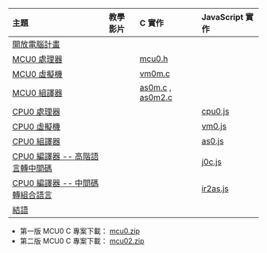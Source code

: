 | 主題                                  | 教學影片 | C 實作 | JavaScript 實作 |
|:--------------------------------------|:---------------|:---------------|:---------------------------|
| [開放電腦計畫](opencomputer.html)|            |                |   |
| [MCU0 處理器](mcu0.html)|                |  [mcu0.h](mcu0mc.html) |              |
| [MCU0 虛擬機](vm.html)            |                |  [vm0m.c](vm0mc.html)                |          |
| [MCU0 組譯器](assembler.html)     |              | [as0m.c](as0mc.html) , [as0m2.c](as0mc2.html) |  |
| [CPU0 處理器](cpu0.html)|                |                |  [cpu0.js](cpu0joptable.html)          |
| [CPU0 虛擬機](vm.html)            |                |                |  [vm0.js](vm0.html)         |
| [CPU0 組譯器](assembler.html)     |              | | [as0.js](as0j.html) |
| [CPU0 編譯器 -- 高階語言轉中間碼](compiler.html)      |                |                | [j0c.js](j0c.html)            |
| [CPU0 編譯器 -- 中間碼轉組合語言](CodeGen.html)   |                |             | [ir2as.js](ir2asj.html)          |
| [結語](conclusion.html)      |                |                |            |

* 第一版 MCU0 C 專案下載： [mcu0.zip](c/mcu0.zip)
* 第二版 MCU0 C 專案下載： [mcu02.zip](mcu02.zip)

